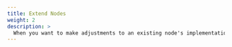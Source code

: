```yaml
---
title: Extend Nodes
weight: 2
description: >
  When you want to make adjustments to an existing node's implementation
---
```


